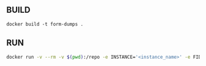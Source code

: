 ## BUILD

```
docker build -t form-dumps .
```
## RUN

```bash
docker run -v --rm -v $(pwd):/repo -e INSTANCE='<instance_name>' -e FID='<form_id>' form-dumps
```
